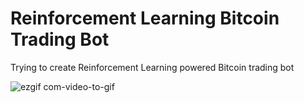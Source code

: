 # Reinforcement Learning Bitcoin Trading Bot #
Trying to create Reinforcement Learning powered Bitcoin trading bot

![ezgif com-video-to-gif](https://github.com/HarryLeaks/BitcoinAITrader/assets/17521023/fa317202-0fcd-4b51-a387-b594e7610470)
